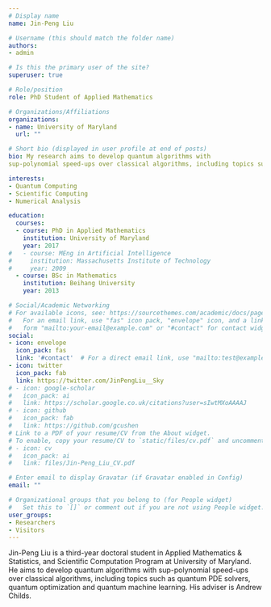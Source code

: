 ```yaml
---
# Display name
name: Jin-Peng Liu

# Username (this should match the folder name)
authors:
- admin

# Is this the primary user of the site?
superuser: true

# Role/position
role: PhD Student of Applied Mathematics

# Organizations/Affiliations
organizations:
- name: University of Maryland
  url: ""

# Short bio (displayed in user profile at end of posts)
bio: My research aims to develop quantum algorithms with
sup-polynomial speed-ups over classical algorithms, including topics such as quantum PDE solvers, quantum optimization and quantum machine learning.

interests:
- Quantum Computing
- Scientific Computing
- Numerical Analysis

education:
  courses:
  - course: PhD in Applied Mathematics
    institution: University of Maryland
    year: 2017
#   - course: MEng in Artificial Intelligence
#     institution: Massachusetts Institute of Technology
#     year: 2009
  - course: BSc in Mathematics
    institution: Beihang University
    year: 2013

# Social/Academic Networking
# For available icons, see: https://sourcethemes.com/academic/docs/page-builder/#icons
#   For an email link, use "fas" icon pack, "envelope" icon, and a link in the
#   form "mailto:your-email@example.com" or "#contact" for contact widget.
social:
- icon: envelope
  icon_pack: fas
  link: '#contact'  # For a direct email link, use "mailto:test@example.org".
- icon: twitter
  icon_pack: fab
  link: https://twitter.com/JinPengLiu__Sky
# - icon: google-scholar
#   icon_pack: ai
#   link: https://scholar.google.co.uk/citations?user=sIwtMXoAAAAJ
# - icon: github
#   icon_pack: fab
#   link: https://github.com/gcushen
# Link to a PDF of your resume/CV from the About widget.
# To enable, copy your resume/CV to `static/files/cv.pdf` and uncomment the lines below.
# - icon: cv
#   icon_pack: ai
#   link: files/Jin-Peng_Liu_CV.pdf

# Enter email to display Gravatar (if Gravatar enabled in Config)
email: ""

# Organizational groups that you belong to (for People widget)
#   Set this to `[]` or comment out if you are not using People widget.
user_groups:
- Researchers
- Visitors
---
```


Jin-Peng Liu is a third-year doctoral student in Applied Mathematics & Statistics, and Scientific Computation Program at University of Maryland. He aims to develop quantum algorithms with sup-polynomial speed-ups over classical algorithms, including topics such as quantum PDE solvers, quantum optimization and quantum machine learning. His adviser is Andrew Childs.
